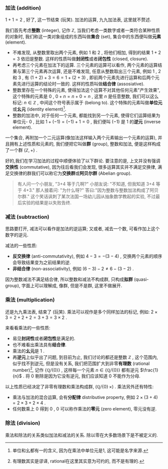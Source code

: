 ### 加法 (addition)

$1+1=2$ , 好了, 这一节结束 (玩笑). 加法的运算, 九九加法表, 这里就不赘述.

我们首先考虑**整数** (integer), 记作 $\mathbb{Z}$, 当我们考虑一类数字或者一类符合某种性质的对象时, 我们称这一类对象组成的东西叫做**集合** (set), 集合中的东西便叫做**元素** (element).

- 不难发现, 从整数里取出两个元素, 例如 $1$ 和 $2$ , 将他们相加, 得到的结果 $1+2=3$ 依旧是整数. 这样的性质叫做**封闭性**或者**闭包性** (closed, closure).
- 再考虑三个元素在加法下的运算. 三个元素的运算可以看作, 两个元素的运算结果与第三个元素再次运算, 还是不难发现, 任意从整数取出三个元素, 例如 $1$ , $2$ 和 $3$ , 有 $(1+2)+3=6=1+(2+3)$ , 即前两个元素先进行运算和后两个元素先进行运算的结论时一致的. 这样的性质叫做**结合律** (assosiative).
- 整数里存在一个特殊的元素, 使得加法这个运算不对其他任何元素"产生效果", 这个特殊的元素是 $0$ , $0+n=n+0=n$ , 这里 $n$ 是任意整数, 我们可以这么标记: $n\in\mathbb{Z}$ , 中间这个符号表示属于 (belong to). 这个特殊的元素叫做**单位元**或**幺元** (identity element)[^1].
- 整数的加法中, 对于任何一个元素, 都能找到另一个元素, 使得它们运算结果为单位元- $0$ , 比如 $1+(−1)=(−1)+1=0$ , 我们便叫 $(−1)$ 是 $1$ 的**逆元** (inverse element).

一个集合, 再附加一个二元运算(像加法这样输入两个元素输出一个元素的运算), 并且拥有上述性质和元素的, 我们便把它叫做**群** (group), 整数和加法, 便是这样构成了一个群 $(\mathbb{Z},+)$ .

好的,我们在学习加法的过程中顺便体验了以下群论. 要注意的是, 上文并没有强调**交换性** (commutative), 因为往后看我们会发现, 很多运算其实并不满足交换律, 满足交换律的群我们可以称它为**交换群**或**阿贝尔群** (Abelian group).

> 有人问一个小朋友, "3+4 等于几啊?" 小朋友说: "不知道, 但我知道 3+4 等于 4+3." 那人接着问: "为什么呀?" 答曰:"因为整数与整数加法构成了阿贝尔群."
> 这个笑话讽刺了某次法国一场幼儿园从抽象数学教起的实验, 不过最后实验的结果是以失败告终.

### 减法 (subtraction)

思路要打开, 减法可以看作是加法的逆运算; 又或者, 减去一个数, 可看作加上这个数字的逆元.

减法的一些性质:

- **反交换律** (anti-commutativity), 例如 $4−3=−(3−4)$ , 交换两个元素的顺序会导致结果变为之前结果的逆.
- **非结合律** (non-associativity), 例如 $(6−3)−2\neq 6−(3−2)$ .

因为整数减法不满足结合律, 所以整数和减法不构成群, 只构成**拟群** (quasi-group), 字面上可以理解成, 像群, 但是不是群, 这里不做展开.

### 乘法 (multiplication)

还是九九乘法表, 结束了 (玩笑). 乘法可以视作是多个同样加法的标记, 例如: $2×3=2+2+2=3+3=3×2$ .

来看看乘法的一些性质:

- 易见**封闭性**或者**闭包性**是满足的.
- 也不难看出乘法具有**结合律**.
- 乘法的**幺元**是 1 .
- 再**逆元**上似乎出了问题, 到目前为止, 我们讨论的都还是整数 $\mathbb{Z}$ , 这个范围内, 似乎找不到逆元, 但是没有关系, 我们把范围扩大到非零**有理数** (rational number)[^2], 记作 $\{\mathbb{Q}/\{0\}\}$ , 这样每一个元素 $n\in\{\mathbb{Q}/\{0\}\}$ 都有逆元 $\frac{1}{n}$ . 将 $0$ 剔除是因为它没有逆元, 我们应该知道 0 不能作为分母.

以上性质已经决定了非零有理数和乘法构成群, $(\mathbb{Q}/\{0\}\,×)$ . 乘法另外还有特性:

- 乘法与加法的混合运算, 会有**分配律** distributive property, 例如 $2×(3+4)=2×3+2×4$ .
- 任何数乘上 $0$ 得到 $0$ , $0$ 可以称作乘法的**零元** (zero element), 零元没有逆.

### 除法 (division)

乘法和除法的关系类似加法和减法的关系. 除以零在大多数场景下是不被定义的.

[^1]: 单位和幺都有一的含义, 因为在乘法中单位元是1, 这可能是名字来源.
[^2]: 有理数其实是谬译, rational在这里其实意为可约的, 而不是有理的.